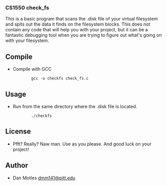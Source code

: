 ### CS1550 check_fs

This is a basic program that scans the .disk file of your virtual filesystem
and spits out the data it finds on the filesystem blocks. This does not contain
any code that will help you with your project, but it can be a fantastic
debugging tool when you are trying to figure out what's going on with your
filesystem.

## Compile

- Compile with GCC

              gcc -o checkfs check_fs.c

## Usage
- Run from the same directory where the .disk file is located.

              ./checkfs

## License
- Pfft? Really? Naw man. Use as you please. And good luck on your project!

## Author
- Dan Motles <dmm141@pitt.edu>
